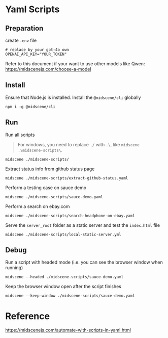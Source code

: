 # Yaml Scripts


## Preparation

create `.env` file

```shell
# replace by your gpt-4o own
OPENAI_API_KEY="YOUR_TOKEN"
```

Refer to this document if your want to use other models like Qwen: https://midscenejs.com/choose-a-model

## Install

Ensure that Node.js is installed. Install the `@midscene/cli` globally

```shell
npm i -g @midscene/cli
```

## Run

Run all scripts

> For windows, you need to replace `./` with `.\`, like `midscene .\midscene-scripts\`.

```shell
midscene ./midscene-scripts/
```

Extract status info from github status page

```shell
midscene ./midscene-scripts/extract-github-status.yaml
```

Perform a testing case on sauce demo

```shell
midscene ./midscene-scripts/sauce-demo.yaml
```

Perform a search on ebay.com

```shell
midscene ./midscene-scripts/search-headphone-on-ebay.yaml
```

Serve the `server_root` folder as a static server and test the `index.html` file

```shell
midscene ./midscene-scripts/local-static-server.yml
```

## Debug

Run a script with headed mode (i.e. you can see the browser window when running)

```shell
midscene --headed ./midscene-scripts/sauce-demo.yaml
```

Keep the browser window open after the script finishes

```shell
midscene --keep-window ./midscene-scripts/sauce-demo.yaml
```

# Reference

https://midscenejs.com/automate-with-scripts-in-yaml.html